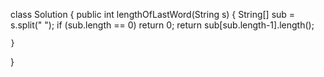 class Solution {
    public int lengthOfLastWord(String s) {
        String[] sub = s.split(" ");
        if (sub.length == 0) return 0;
        return sub[sub.length-1].length();
     
    }
}
